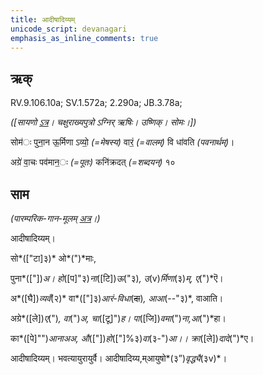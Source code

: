```yaml
---
title: आदीषादिय्यम्  
unicode_script: devanagari  
emphasis_as_inline_comments: true
---   
```


## ऋक्

RV.9.106.10a; SV.1.572a; 2.290a; JB.3.78a;

*([सायणो [ऽत्र](https://archive.org/stream/RgVedaWithSayanasCommentaryPart4/rv_sayanabhasya_part4#page/n351/mode/2up&sa=D&ust=1542425956291000)। चक्षुराख्यपुत्रो ऽग्निर् ऋषिः। उष्णिक्। सोमः।])*

सोम॑ः पुना॒न ऊ॒र्मिणा ऽव्यो॒ *(=मेषस्य)* वारं॒ *(=वालम्)* वि धा॑वति *(पवनार्थम्)*।

अग्रे॑ वा॒चः पव॑मान॒ः *(=पूतः)* कनि॑क्रदत् *(=शब्दयन्)* १०

## साम

*(पारम्परिक-गान-मूलम् [अत्र](https://sanskritdocuments.org/sites/pssramanujaswamy/AASHEERVACHANA%2520SAAMAANI.pdf&sa=D&ust=1542425956292000)।)*

आदीषादिय्यम्।

सो*(["टा]३)* ओ*(")*माः,

पुना*(["])*अ। हो*([प]"३)*ना*([टि])*ऊ*("३)*, उ*(v)*र्मिणा*(३)*म्, ए*(")*ऎ।

अ*([घै])*व्यवँ*(२)* वा*(["]३)*आरं-विधा*(~~दा~~)*, आआ*(--"३)*, वाआति।

अग्रे*([ले])*ए*(")*, वा*(")*अ, चा*([टू]")*ह। पा*([जि])*वमा*(")*ना,आ*(")*हा।

का*([पे]"")*आनाअअ, औ*(["])*हो*(["]%३)*वा*(३-")*आ।। क्रा*([ले])*दादे*(")*ए।

आदीषादिय्यम्। भवत्यायुरायुर्वै। आदीषादिय्य,म्आयुषो*(३”)*वृद्ध्यै*(३v)*।